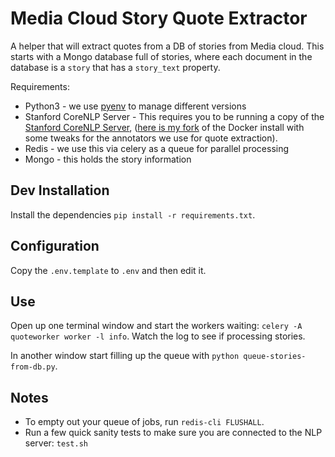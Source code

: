 Media Cloud Story Quote Extractor
=================================

A helper that will extract quotes from a DB of stories from Media cloud. This starts with a Mongo 
database full of stories, where each document in the database is a `story` that has a `story_text`
property.

Requirements:
* Python3 - we use [pyenv](https://github.com/pyenv/pyenv) to manage different versions
* Stanford CoreNLP Server - This requires you to be running a copy of the [Stanford CoreNLP Server](https://stanfordnlp.github.io/CoreNLP/corenlp-server.html),
([here is my fork](https://github.com/rahulbot/stanford-corenlp-docker) of the Docker install with some tweaks for the 
annotators we use for quote extraction).
* Redis - we use this via celery as a queue for parallel processing
* Mongo - this holds the story information  

Dev Installation
----------------

Install the dependencies `pip install -r requirements.txt`. 

Configuration
-------------

Copy the `.env.template` to `.env` and then edit it.

Use
---

Open up one terminal window and start the workers waiting: `celery -A quoteworker worker -l info`. Watch the log to see
if processing stories.

In another window start filling up the queue with `python queue-stories-from-db.py`.

Notes
-----

* To empty out your queue of jobs, run `redis-cli FLUSHALL`.
* Run a few quick sanity tests to make sure you are connected to the NLP server: `test.sh`
